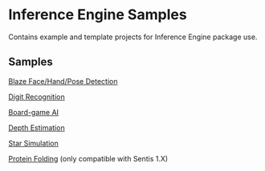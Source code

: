 # Inference Engine Samples

Contains example and template projects for Inference Engine package use.
## Samples
[Blaze Face/Hand/Pose Detection](BlazeDetectionSample/README.md)

[Digit Recognition](DigitRecognitionSample/README.md)

[Board-game AI](BoardGameAISample/README.md)

[Depth Estimation](DepthEstimationSample/README.md)

[Star Simulation](StarSimulationSample/README.md)

[Protein Folding](ProteinFoldingSample/README.md) (only compatible with Sentis 1.X)

